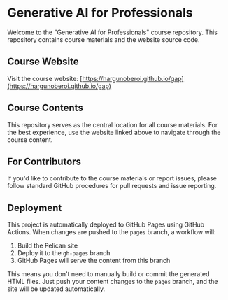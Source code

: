 # Generative AI for Professionals

Welcome to the "Generative AI for Professionals" course repository. This repository contains course materials and the website source code.

## Course Website

Visit the course website: [https://hargunoberoi.github.io/gap](https://hargunoberoi.github.io/gap)

## Course Contents

This repository serves as the central location for all course materials. For the best experience, use the website linked above to navigate through the course content.

## For Contributors

If you'd like to contribute to the course materials or report issues, please follow standard GitHub procedures for pull requests and issue reporting.

## Deployment

This project is automatically deployed to GitHub Pages using GitHub Actions. When changes are pushed to the `pages` branch, a workflow will:

1. Build the Pelican site
2. Deploy it to the `gh-pages` branch
3. GitHub Pages will serve the content from this branch

This means you don't need to manually build or commit the generated HTML files. Just push your content changes to the `pages` branch, and the site will be updated automatically.
